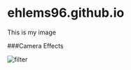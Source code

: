 # ehlems96.github.io
This is my image

<script src="//360.vizor.io/scripts/embed.js" data-vizorurl="https://360.vizor.io/embed/v/nolr" ></script>



###Camera Effects

![filter](untitled(4).jng?raw=true "hanging with the stars")




